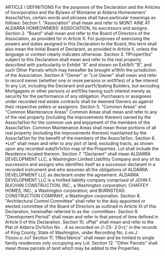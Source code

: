 ARTICLE I
DEFINITIONS
For the purposes of the Declaration and the Articles of Incorporation and the Bylaws of
Montame at Aldarra Homeowners' Assoc1at1on, certain words and phrases shall have
particular meanings as follows:
Section 1. "Association" shall mean and refer to MONT AINE AT ALDARRA
HOMEOWNERS' ASSOCIATION, its successors and assigns.
Section 2. "Board" shall mean and refer to the Board of Directors of the
Association, as provided for in Article X. For purposes of exercising the powers and duties
assigned in this Declaration to the Board, this term shall also mean the Initial Board of
Declarant, as provided in Article II, unless the language or context clearly indicates
otherwise.
Section 3. 11Propert1es" subject to this Declaration shall mean and refer to the real
property described with particularity in Exhibit "A" and shown on Exh1b1t "B", and such Other
Parcels which may hereafter be brought w1th1n the jurisdiction of the Association.
Section 4 "Owner" or "Lot Owner" shall mean and refer to record owner (whether
one or more persons or ent1t1es) of a fee interest 1n any Lot, including the Declarant and
part1c1pating Builders, but excluding Mortgagees or other persons or ent1t1es having such
interest merely as security for the performance of any obligation. Purchasers or assignees
under recorded real estate contracts shall be deemed Owners as against their respective
sellers or assignors.
Section 5. "Common Areas" and "Common Maintenance Areas" Common Areas
shall mean and refer to any of the real property (including the improvements thereon) owned
by the Assoc1at1on for the common use and enjoyment of the members of the Assoc1at1on.
Common Maintenance Areas shall mean those portions of all real property (including the
improvements thereon) maintained by the Assoc1at1on for the benefit of the members of the
Assoc1at1on.
Section 6. •Lot" shall mean and refer to any plot of land, excluding tracts, as
shown upon any recorded subd1v1s1on map of the Properties. Lot shall include the
Residence located thereon.
Section 7. "Declarant" shall mean ALDARRA DEVELOPMENT LLC, a
Washington Limited Llab1hty Company and any of its successors and assigns who identifies
itself as a successor declarant in a recorded instrument and who assumes all the obligations
of ALDARRA DEVELOPMENT LLC as declarant under the agreement. ALDARRA
DEVELOPMENT LLC is a hm1ted liability company comprised of JOHN F. BUCHAN
CONSTRUCTION, INC., a Washington corporation; CHAFFEY HOMES, INC., a Washington
corporation; and BURNSTEAD CONSTRUCTION COMPANY, a Washington corporation.
Section 8. "Architectural Control Committee" shall refer to the duly appointed or
elected committee of the Board of Directors as outlined m Article XI of this Declaration,
hereinafter referred to as the ·committee•.
Section 9. "Development Period" shall mean and refer to that penod of time
defined in Article II of this Declaration.
Section 10. uPlat" shall mean and refer to the Plat of Aldarra Div1s1on No . .4 as
recorded on //-ZS- 2.0<t;' in the records of King County, State of Washington, under
Recording No. z.oo.J 11zsoo.o.:ro7
Section 11. 11Res1dence" shall mean and be hmited to single family residences only
occupying any Lot.
Section 12. "Other Parcels" shall mean those parcels of land which may be added
to the Properties.